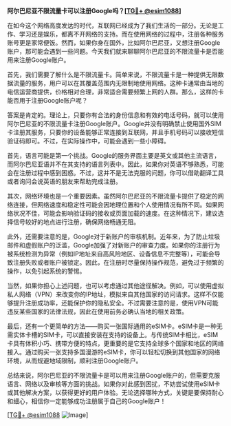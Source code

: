 **阿尔巴尼亚不限流量卡可以注册Google吗？[[TG💪+ @esim1088](https://t.me/s/esim1088)]**

在如今这个网络高度发达的时代，互联网已经成为了我们生活的一部分。无论是工作、学习还是娱乐，都离不开网络的支持。而在使用网络的过程中，注册各种服务账号更是家常便饭。然而，如果你身在国外，比如阿尔巴尼亚，又想注册Google账户，那可能会遇到一些问题。今天我们就来聊聊阿尔巴尼亚的不限流量卡是否能用来注册Google账户。

首先，我们需要了解什么是不限流量卡。简单来说，不限流量卡是一种提供无限数据流量的服务，用户可以在其覆盖范围内无限制地使用网络。这种卡通常由当地的电信运营商提供，价格相对合理，非常适合需要频繁上网的人群。那么，这样的卡能否用于注册Google账户呢？

答案是肯定的。理论上，只要你有合法的身份信息和有效的电话号码，就可以使用阿尔巴尼亚的不限流量卡注册Google账户。Google并没有明确禁止使用国外SIM卡注册其服务，只要你的设备能够正常连接到互联网，并且手机号码可以接收短信验证码即可。不过，在实际操作中，可能会遇到一些小障碍。

首先，语言可能是第一个挑战。Google的服务界面主要是英文或其他主流语言，而阿尔巴尼亚语并不在其支持的语言列表中。因此，如果你对英语不够熟悉，可能会在注册过程中感到困惑。不过，这并不是无法克服的问题，你可以借助翻译工具或者询问会说英语的朋友来帮助完成注册。

其次，网络环境也是一个重要因素。虽然阿尔巴尼亚的不限流量卡提供了稳定的网络连接，但网络速度和稳定性可能会因地理位置和个人使用情况有所不同。如果网络状况不佳，可能会影响验证码的接收或页面加载的速度。在这种情况下，建议选择信号较好的地点进行注册，确保网络畅通无阻。

此外，还需要注意的是，Google对于新账户的审核机制。近年来，为了防止垃圾邮件和虚假账户的泛滥，Google加强了对新账户的审查力度。如果你的注册行为被系统检测为异常（例如IP地址来自高风险地区、设备信息不完整等），可能会导致注册失败或者账户被锁定。因此，在注册时尽量保持操作规范，避免过于频繁的操作，以免引起系统的警惕。

当然，如果你担心上述问题，也可以考虑通过其他途径解决。例如，可以使用虚拟私人网络（VPN）来改变你的IP地址，模拟来自其他国家的访问请求。这样不仅能够提升注册成功率，还能保护你的隐私安全。不过需要注意的是，使用VPN可能违反某些国家的法律法规，因此在使用前务必确认当地的相关政策。

最后，还有一个更简单的方法——购买一张国际通用的eSIM卡。eSIM卡是一种无需实体卡槽的SIM卡，可以直接安装在支持的设备上。与传统SIM卡相比，eSIM卡具有体积小巧、携带方便的特点，更重要的是它支持全球多个国家和地区的网络接入。通过购买一张支持多国漫游的eSIM卡，你可以轻松切换到其他国家的网络环境，从而规避地域限制，顺利注册Google账户。

总结来说，阿尔巴尼亚的不限流量卡是可以用来注册Google账户的，但需要克服语言、网络以及审核等方面的挑战。如果你对此感到困扰，不妨尝试使用eSIM卡或其他解决方案，以获得更好的用户体验。无论选择哪种方式，关键是要保持耐心和细心，相信你一定能够成功注册属于自己的Google账户！

[[TG💪+ @esim1088](https://t.me/s/esim1088) ![Image](https://i.postimg.cc/4NQfJmqS/Snipaste-2025-05-13-00-14-12.png)]